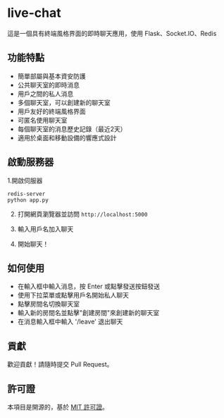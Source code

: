# live-chat
這是一個具有終端風格界面的即時聊天應用，使用 Flask、Socket.IO、Redis

## 功能特點

- 簡單部屬與基本資安防護
- 公共聊天室的即時消息
- 用戶之間的私人消息
- 多個聊天室，可以創建新的聊天室
- 用戶友好的終端風格界面
- 可匿名使用聊天室
- 每個聊天室的消息歷史記錄（最近2天）
- 適用於桌面和移動設備的響應式設計

## 啟動服務器
1.開啟伺服器
   ```
   redis-server
   python app.py
   ```
2. 打開網頁瀏覽器並訪問 `http://localhost:5000`

3. 輸入用戶名加入聊天

4. 開始聊天！

## 如何使用

- 在輸入框中輸入消息，按 Enter 或點擊發送按鈕發送
- 使用下拉菜單或點擊用戶名開始私人聊天
- 點擊房間名切換聊天室
- 輸入新的房間名並點擊"創建房間"來創建新的聊天室
- 在消息輸入框中輸入 '/leave' 退出聊天

## 貢獻

歡迎貢獻！請隨時提交 Pull Request。

## 許可證

本項目是開源的，基於 [MIT 許可證](LICENSE)。
